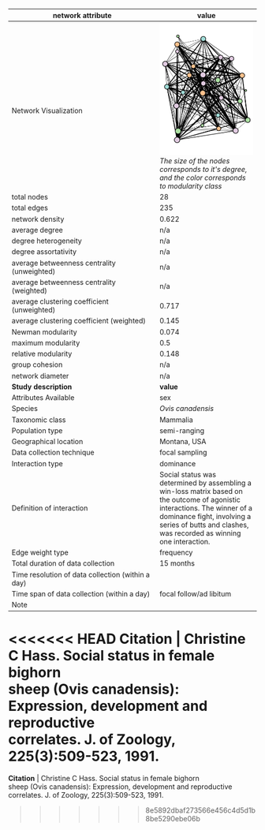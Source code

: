 network attribute|value
---|---
<img width=2500> Network Visualization | ![NetworkImage](/Networks/Network%20Visualizations/sheep_hass_dominance.png) *The size of the nodes corresponds to it's degree, and the color corresponds to modularity class*
total nodes|28
total edges|235
network density|0.622
average degree|n/a
degree heterogeneity|n/a
degree assortativity|n/a
average betweenness centrality (unweighted)|n/a
average betweenness centrality (weighted)|n/a
average clustering coefficient (unweighted)|0.717
average clustering coefficient (weighted)|0.145
Newman modularity|0.074
maximum modularity|0.5
relative modularity|0.148
group cohesion|n/a
network diameter|n/a
**Study description**|**value**
Attributes Available|sex
Species|*Ovis canadensis*
Taxonomic class|Mammalia
Population type|semi-ranging
Geographical location|Montana, USA
Data collection technique|focal sampling
Interaction type|dominance
Definition of interaction|Social status was determined by assembling a win-loss matrix based on the outcome of agonistic interactions. The winner of a dominance fight, involving a series of butts and clashes, was recorded as winning one interaction.
Edge weight type|frequency
Total duration of data collection|15 months
Time resolution of data collection (within a day)|
Time span of data collection (within a day)|focal follow/ad libitum
Note|
<<<<<<< HEAD
**Citation** | Christine C Hass. Social status in female bighorn <br> sheep (Ovis canadensis): Expression, development and reproductive <br> correlates. J. of Zoology, 225(3):509-523, 1991.
=======
**Citation** | Christine C Hass. Social status in female bighorn <br> sheep (Ovis canadensis): Expression, development and reproductive <br> correlates. J. of Zoology, 225(3):509-523, 1991.
>>>>>>> 8e5892dbaf273566e456c4d5d1b8be5290ebe06b
